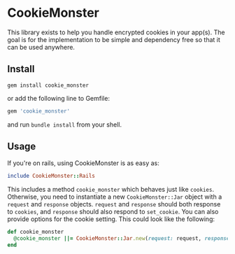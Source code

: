 # CookieMonster

This library exists to help you handle encrypted cookies in your app(s). The
goal is for the implementation to be simple and dependency free so that it can
be used anywhere.

Install
--------

```shell
gem install cookie_monster
```
or add the following line to Gemfile:

```ruby
gem 'cookie_monster'
```
and run `bundle install` from your shell.

Usage
-----

If you're on rails, using CookieMonster is as easy as:

```ruby
include CookieMonster::Rails
```

This includes a method `cookie_monster` which behaves just like `cookies`.
Otherwise, you need to instantiate a new `CookieMonster::Jar` object with a
`request` and `response` objects. `request` and `response` should both response
to `cookies`, and `response` should also respond to `set_cookie`. You can also
provide options for the cookie setting. This could look like the following:

```ruby
def cookie_monster
  @cookie_monster ||= CookieMonster::Jar.new(request: request, response: response, expires: 1.day.from_now)
end
```
